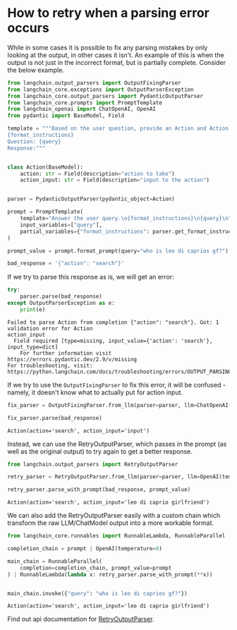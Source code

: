 # How to retry when a parsing error occurs

While in some cases it is possible to fix any parsing mistakes by only looking at the output, in other cases it isn't. An example of this is when the output is not just in the incorrect format, but is partially complete. Consider the below example.


```python
from langchain.output_parsers import OutputFixingParser
from langchain_core.exceptions import OutputParserException
from langchain_core.output_parsers import PydanticOutputParser
from langchain_core.prompts import PromptTemplate
from langchain_openai import ChatOpenAI, OpenAI
from pydantic import BaseModel, Field
```


```python
template = """Based on the user question, provide an Action and Action Input for what step should be taken.
{format_instructions}
Question: {query}
Response:"""


class Action(BaseModel):
    action: str = Field(description="action to take")
    action_input: str = Field(description="input to the action")


parser = PydanticOutputParser(pydantic_object=Action)
```


```python
prompt = PromptTemplate(
    template="Answer the user query.\n{format_instructions}\n{query}\n",
    input_variables=["query"],
    partial_variables={"format_instructions": parser.get_format_instructions()},
)
```


```python
prompt_value = prompt.format_prompt(query="who is leo di caprios gf?")
```


```python
bad_response = '{"action": "search"}'
```

If we try to parse this response as is, we will get an error:


```python
try:
    parser.parse(bad_response)
except OutputParserException as e:
    print(e)
```

    Failed to parse Action from completion {"action": "search"}. Got: 1 validation error for Action
    action_input
      Field required [type=missing, input_value={'action': 'search'}, input_type=dict]
        For further information visit https://errors.pydantic.dev/2.9/v/missing
    For troubleshooting, visit: https://python.langchain.com/docs/troubleshooting/errors/OUTPUT_PARSING_FAILURE
    

If we try to use the `OutputFixingParser` to fix this error, it will be confused - namely, it doesn't know what to actually put for action input.


```python
fix_parser = OutputFixingParser.from_llm(parser=parser, llm=ChatOpenAI())
```


```python
fix_parser.parse(bad_response)
```




    Action(action='search', action_input='input')



Instead, we can use the RetryOutputParser, which passes in the prompt (as well as the original output) to try again to get a better response.


```python
from langchain.output_parsers import RetryOutputParser
```


```python
retry_parser = RetryOutputParser.from_llm(parser=parser, llm=OpenAI(temperature=0))
```


```python
retry_parser.parse_with_prompt(bad_response, prompt_value)
```




    Action(action='search', action_input='leo di caprio girlfriend')



We can also add the RetryOutputParser easily with a custom chain which transform the raw LLM/ChatModel output into a more workable format.


```python
from langchain_core.runnables import RunnableLambda, RunnableParallel

completion_chain = prompt | OpenAI(temperature=0)

main_chain = RunnableParallel(
    completion=completion_chain, prompt_value=prompt
) | RunnableLambda(lambda x: retry_parser.parse_with_prompt(**x))


main_chain.invoke({"query": "who is leo di caprios gf?"})
```

    Action(action='search', action_input='leo di caprio girlfriend')
    

Find out api documentation for [RetryOutputParser](https://python.langchain.com/api_reference/langchain/output_parsers/langchain.output_parsers.retry.RetryOutputParser.html#langchain.output_parsers.retry.RetryOutputParser).


```python

```
